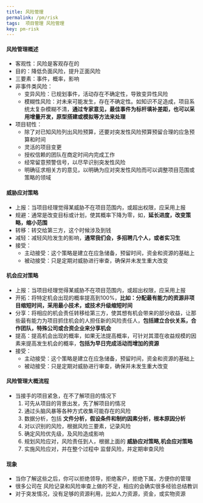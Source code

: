 ```yaml
---
title: 风险管理
permalink: /pm/risk
tags:  项目管理 风险管理
key: pm-risk
---
```

#### 风险管理概述
- 客观性：风险是客观存在的
- 目的：降低负面风险，提升正面风险
- 三要素：事件，概率，影响
- 非事件类风险：
  - 变异风险：已规划事件，活动存在不确定性，导致变异性风险
  - 模糊性风险：对未来可能发生，存在不确定性。如知识不足造成，项目系统太复杂模糊不清，__通过专家意见，最佳事件为标杆填补差距，也可以采用增量开发，原型搭建或模拟等方法来处理__
- 项目韧性：
  - 除了对已知风险列出风险预算，还要对突发性风险预算预留合理的应急预算和时间
  - 灵活的项目变更
  - 授权信赖的团队在商定时间内完成工作
  - 经常留意预警信号，以尽早识别突发性风险
  - 明确征求相关方的意见，以明确为应对突发性风险而可以调整项目范围或策略的领域

#### 威胁应对策略
- 上报：当项目经理觉得某威胁不在项目范围内，或超出权限，应采用上报
- 规避：通常是改变目标或计划，使其概率下降为零，如，__延长进度，改变策略，缩小范围__
- 转移：转交给第三方，这个时候涉及到钱
- 减轻：减轻风险发生的影响，__通常我们会，多招聘几个人，或者实习生__
- 接受：
  - 主动接受：这个策略是建立在应急储备，预留时间，资金和资源的基础上
  - 被动接受：只是定期对威胁进行审查，确保并未发生重大改变


#### 机会应对策略
- 上报：当项目经理觉得某威胁不在项目范围内，或超出权限，应采用上报
- 开拓：将特定机会出现的概率提高到100%，__比如：分配最有能力的资源非项目缩短时间，采用最小技术，或技术升级缩短时间__
- 分享：将相应的机会责任转移给第三方，使其想有机会带来的部分收益，让那些最有能力为项目抓住机会的人担任新的风险责任人，__包括建立合伙关系，合作团队，特殊公司或合资企业来分享机会__
- 提高：提高机会出现的概率，如果无法提高概率，可针对其潜在收益规模的因素来提高发生机会的概率，__包括为早日完成活动而增加的资源__
- 接受：
  - 主动接受：这个策略是建立在应急储备，预留时间，资金和资源的基础上
  - 被动接受：只是定期对威胁进行审查，确保并未发生重大改变

#### 风险管理大概流程
- 当接手的项目紧急，在不了解项目的情况下
  1. 可先从项目的背景出发，先了解项目的情况
  2. 通过头脑风暴等各种方式收集可能存在的风险
  3. 数据分析，包括 __文件分析，假设条件和制约因素分析，根本原因分析__
  4. 对以识别的风险，根据风险三要素，记录风险
  5. 确定风险优先级，及风险造成影响
  6. 规划风险应对，风险责任到人，根据上面的 __威胁应对策略,机会应对策略__
  7. 实施风险应对，并在整个过程中 监督风险，并定期审查风险

#### 现象
- 当你了解这些之后，你可以拒绝领导，拒绝客户，拒绝下属，方便你的管理
- 很多公司在 风险记录和风险审查上做的不足，相应的会确实很多经验总结教训
- 对于突发情况，没有足够的资源利用，比如人力资源，资金，或实物资源
